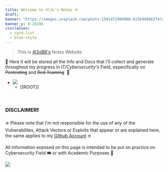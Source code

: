 ```yaml
---
title: Welcome to 4l3x's Notes 𖤐
draft: 
banner: "https://images.unsplash.com/photo-1501471984908-815b996862f4?q=80&w=2069&auto=format&fit=crop&ixlib=rb-4.0.3&ixid=M3wxMjA3fDB8MHxwaG90by1wYWdlfHx8fGVufDB8fHx8fA%3D%3D"
banner_y: 0.28286
cssclasses:
  - card-list
  - blue-style
---
```


> This is [4l3xBB's](https://github.com/4l3xBB) Notes Website 

 👾 Here it will be stored all the Info and Docs that I'll collect and generate throughout my progress in _IT/Cybersecurity's_ Field, especifically on ~~Pentesting~~ and ~~Red Teaming~~ ️ 👾

- ![](https://avatars.githubusercontent.com/u/147928622?v=4)
	- [[ROOT]]

<br>

### DISCLAIMER❗

☣️ Please note that I'm not responsible for the use of any of the Vulnerabilites, Attack Vectors or Exploits that appear or are explained here,  the same applies to my [Github Account](https://github.com/4l3xBB) ☣️

All information exposed on this page is intended to be put on practice on Cybersecurity Field 🎟️ or with Academic Purposes 📕


![](https://securityintelligence.com/wp-content/uploads/2022/12/Cyber-Security-Ransomware-Email-Phishing-Encrypted-Technology-Digital-Information-Protected-Secured.jpeg)